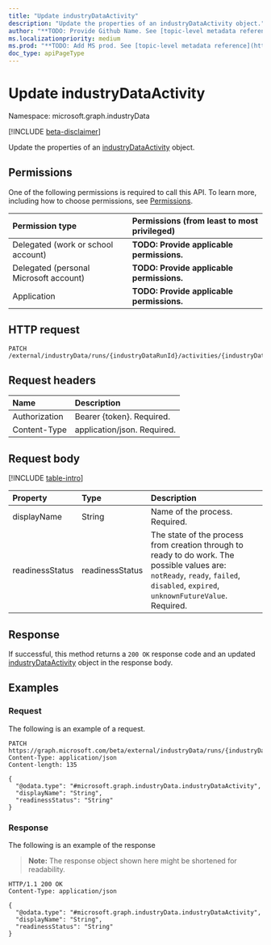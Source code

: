 ```yaml
---
title: "Update industryDataActivity"
description: "Update the properties of an industryDataActivity object."
author: "**TODO: Provide Github Name. See [topic-level metadata reference](https://aka.ms/msgo?pagePath=API/Document/Guidelines/Metadata)**"
ms.localizationpriority: medium
ms.prod: "**TODO: Add MS prod. See [topic-level metadata reference](https://aka.ms/msgo?pagePath=API/Document/Guidelines/Metadata)**"
doc_type: apiPageType
---
```


# Update industryDataActivity
Namespace: microsoft.graph.industryData

[!INCLUDE [beta-disclaimer](../../includes/beta-disclaimer.md)]

Update the properties of an [industryDataActivity](../resources/industrydata-industrydataactivity.md) object.

## Permissions
One of the following permissions is required to call this API. To learn more, including how to choose permissions, see [Permissions](/graph/permissions-reference).

|Permission type|Permissions (from least to most privileged)|
|:---|:---|
|Delegated (work or school account)|**TODO: Provide applicable permissions.**|
|Delegated (personal Microsoft account)|**TODO: Provide applicable permissions.**|
|Application|**TODO: Provide applicable permissions.**|

## HTTP request

<!-- {
  "blockType": "ignored"
}
-->
``` http
PATCH /external/industryData/runs/{industryDataRunId}/activities/{industryDataRunActivityId}/activity
```

## Request headers
|Name|Description|
|:---|:---|
|Authorization|Bearer {token}. Required.|
|Content-Type|application/json. Required.|

## Request body
[!INCLUDE [table-intro](../../includes/update-property-table-intro.md)]


|Property|Type|Description|
|:---|:---|:---|
|displayName|String|Name of the process. Required.|
|readinessStatus|readinessStatus|The state of the process from creation through to ready to do work. The possible values are: `notReady`, `ready`, `failed`, `disabled`, `expired`, `unknownFutureValue`. Required.|



## Response

If successful, this method returns a `200 OK` response code and an updated [industryDataActivity](../resources/industrydata-industrydataactivity.md) object in the response body.

## Examples

### Request
The following is an example of a request.
<!-- {
  "blockType": "request",
  "name": "update_industrydataactivity"
}
-->
``` http
PATCH https://graph.microsoft.com/beta/external/industryData/runs/{industryDataRunId}/activities/{industryDataRunActivityId}/activity
Content-Type: application/json
Content-length: 135

{
  "@odata.type": "#microsoft.graph.industryData.industryDataActivity",
  "displayName": "String",
  "readinessStatus": "String"
}
```


### Response
The following is an example of the response
>**Note:** The response object shown here might be shortened for readability.
<!-- {
  "blockType": "response",
  "truncated": true
}
-->
``` http
HTTP/1.1 200 OK
Content-Type: application/json

{
  "@odata.type": "#microsoft.graph.industryData.industryDataActivity",
  "displayName": "String",
  "readinessStatus": "String"
}
```

